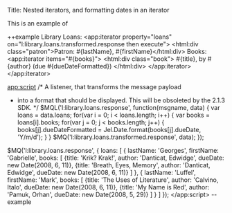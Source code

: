 Title: Nested iterators, and formatting dates in an iterator

<style>
<!--
.patron {
  margin: 5px 5px 5px 15px;
  background-color: #eee;
}
.book {
  margin-left: 2px 2px 2px 8px;
}
-->
</style>

This is an example of

++example
Library Loans:
<app:iterator property="loans" on="l:library.loans.transformed.response then execute">
  <html:div class="patron">Patron: #{lastName}, #{firstName}</html:div>
  Books:
  <app:iterator items="#{books}">
    <html:div class="book">
      #{title}, by #{author} (due #{dueDateFormatted})
      <!-- in the 2.1.3 version, we'll get templatable expressions, like: #{Jel.Date.format(dueDate, 'Y/m/d')} -->
    </html:div>
  </app:iterator>
</app:iterator>

<app:script>
/* A listener, that transforms the message payload
 * into a format that should be displayed. This will be obsoleted by the 2.1.3 SDK.
 */
$MQL('l:library.loans.response', function(msgname, data) {
  var loans = data.loans;
  for(var i = 0; i &lt; loans.length; i++) {
    var books = loans[i].books;
    for(var j = 0; j &lt; books.length; j++) {
      books[j].dueDateFormatted = Jel.Date.format(books[j].dueDate, 'Y/m/d');
    }
  }
  $MQ('l:library.loans.transformed.response', data);
});

$MQ('l:library.loans.response', {
  loans: [
    {
      lastName: 'Georges',
      firstName: 'Gabrielle',
      books: [
        {title: 'Krik? Krak!', author: 'Danticat, Edwidge', dueDate: new Date(2008, 6, 11)},
        {title: 'Breath, Eyes, Memory', author: 'Danticat, Edwidge', dueDate: new Date(2008, 6, 11)}
      ]
    },
    {
      lastName: 'Luffel',
      firstName: 'Mark',
      books: [
        {title: 'The Uses of Literature', author: 'Calvino, Italo', dueDate: new Date(2008, 6, 11)},
        {title: 'My Name is Red', author: 'Pamuk, Orhan', dueDate: new Date(2008, 5, 29)}
      ]
    }
  ]
});
</app:script>
--example
